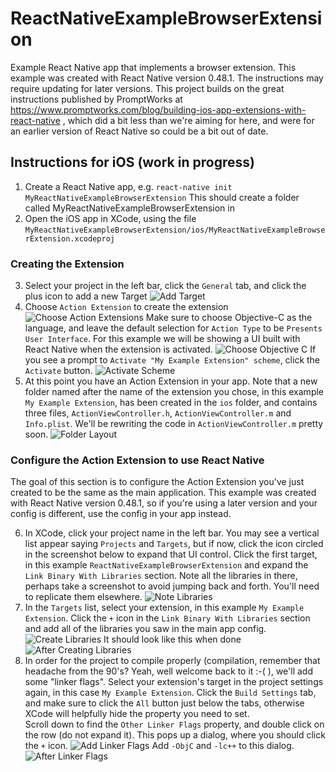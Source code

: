 # ReactNativeExampleBrowserExtension
Example React Native app that implements a browser extension.
This example was created with React Native version 0.48.1.  The instructions
may require updating for later versions.  This project builds on the great
instructions published by PromptWorks at https://www.promptworks.com/blog/building-ios-app-extensions-with-react-native
, which did a bit less than we're aiming for here, and were for an earlier version
of React Native so could be a bit out of date.

## Instructions for iOS (work in progress)
1. Create a React Native app, e.g.
  `react-native init MyReactNativeExampleBrowserExtension`
  This should create a folder called MyReactNativeExampleBrowserExtension in
2. Open the iOS app in XCode, using the file `MyReactNativeExampleBrowserExtension/ios/MyReactNativeExampleBrowserExtension.xcodeproj`

### Creating the Extension
3. Select your project in the left bar, click the `General` tab, and click the
   plus icon to add a new Target
   ![Add Target](https://github.com/shaneosullivan/ReactNativeExampleBrowserExtension/blob/master/ReadmeMedia/1a%20-%20Add%20New%20Target.png?raw=true)
4. Choose `Action Extension` to create the extension
  ![Choose Action Extensions](https://github.com/shaneosullivan/ReactNativeExampleBrowserExtension/blob/master/ReadmeMedia/1b%20-%20Choose%20Action%20Extension.png)
  Make sure to choose Objective-C as the language, and leave the default selection
  for `Action Type` to be `Presents User Interface`. For this example we will
  be showing a UI built with React Native when the extension is activated.
  ![Choose Objective C](https://github.com/shaneosullivan/ReactNativeExampleBrowserExtension/blob/master/ReadmeMedia/1c%20-%20Choose%20Objective-C.png)
  If you see a prompt to `Activate "My Example Extension" scheme`, click the `Activate` button.
  ![Activate Scheme](https://github.com/shaneosullivan/ReactNativeExampleBrowserExtension/blob/master/ReadmeMedia/1d%20-%20Activate%20Scheme.png)
5. At this point you have an Action Extension in your app.  Note that a new folder named after the name of the extension you chose, in this example `My Example Extension`, has been created in the `ios` folder, and contains three files, `ActionViewController.h`, `ActionViewController.m` and `Info.plist`.  We'll be
rewriting the code in `ActionViewController.m` pretty soon.
  ![Folder Layout](https://github.com/shaneosullivan/ReactNativeExampleBrowserExtension/blob/master/ReadmeMedia/1e%20-%20Folder%20Layout.png)

### Configure the Action Extension to use React Native
The goal of this section is to configure the Action Extension you've just created
to be the same as the main application.  This example was created with React Native
version 0.48.1, so if you're using a later version and your config is different, use the config in your app instead.

6. In XCode, click your project name in the left bar.  You may see a vertical list appear saying `Projects` and `Targets`, but if now, click the icon circled in the screenshot below to expand that UI control.  Click the first target, in this example `ReactNativeExampleBrowserExtension` and expand the `Link Binary With Libraries` section.  Note all the libraries in there, perhaps take a screenshot to avoid jumping back and forth.  You'll need to replicate them elsewhere.
  ![Note Libraries](https://github.com/shaneosullivan/ReactNativeExampleBrowserExtension/blob/master/ReadmeMedia/2a%20-%20Select%20Build%20Phases.png)
7. In the `Targets` list, select your extension, in this example `My Example Extension`. Click the `+` icon in the `Link Binary With Libraries` section and add
all of the libraries you saw in the main app config.
  ![Create Libraries](https://github.com/shaneosullivan/ReactNativeExampleBrowserExtension/blob/master/ReadmeMedia/2b%20-%20Add%20New%20Libraries.png)
  It should look like this when done
  ![After Creating Libraries](https://github.com/shaneosullivan/ReactNativeExampleBrowserExtension/blob/master/ReadmeMedia/2c%20-%20After%20Adding%20New%20Libraries.png)
8. In order for the project to compile properly (compilation, remember that headache from the 90's? Yeah, well welcome back to it :-( ), we'll add some "linker flags".  Select your extension's target in the project settings again, in this case `My Example Extension`.  Click the `Build Settings` tab, and make sure to click the `All` button just below the tabs, otherwise XCode will helpfully hide the property you need to set.  
  Scroll down to find the `Other Linker Flags` property, and double click on the row (do not expand it).  This pops up a dialog, where you should click the `+` icon.
  ![Add Linker Flags](https://github.com/shaneosullivan/ReactNativeExampleBrowserExtension/blob/master/ReadmeMedia/2d%20-%20Add%20Linker%20Flags.png)
  Add `-ObjC` and `-lc++` to this dialog.
  ![After Linker Flags](https://github.com/shaneosullivan/ReactNativeExampleBrowserExtension/blob/master/ReadmeMedia/2e%20-%20After%20Linker%20Flags.png)
